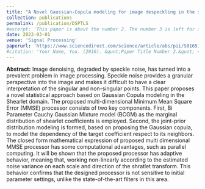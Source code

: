 ```yaml
---
title: "A Novel Gaussian-Copula modeling for image despeckling in the shearlet domain"
collection: publications
permalink: /publication/DSPTLS
#excerpt: 'This paper is about the number 2. The number 3 is left for future work.'
date: 2022-03-01
venue: 'Signal Processing'
paperurl: 'https://www.sciencedirect.com/science/article/abs/pii/S0165168421003777?via%3Dihub'
#citation: 'Your Name, You. (2010). &quot;Paper Title Number 2.&quot; <i>Journal 1</i>. 1(2).'
---
```


**Abstract:** Image denoising, degraded by speckle noise, has turned into a prevalent problem in image processing. Speckle noise provides a granular perspective into the image and makes it difficult to have a clear interpretation of the singular and non-singular points. This paper proposes a novel statistical approach based on Gaussian Copula modeling in the Shearlet domain. The proposed multi-dimensional Minimum Mean Square Error (MMSE) processor consists of two key components. First, Bi Parameter Cauchy Gaussian Mixture model (BCGM) as the marginal distribution of shearlet coefficients is employed. Second, the joint-prior distribution modeling is formed, based on proposing the Gaussian copula, to model the dependency of the target coefficient respect to its neighbors. The closed form mathematical expression of proposed multi dimensional MMSE processor has some computational advantages, such as parallel computing. It will be shown that the proposed processor has adaptive behavior, meaning that, working non-linearly according to the estimated noise variance on each scale and direction of the shratlet transform. This behavior confirms that the designed processor is not sensitive to initial parameter settings, unlike the state-of-the-art filters in this area.
